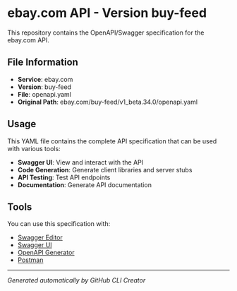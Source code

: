 # ebay.com API - Version buy-feed

This repository contains the OpenAPI/Swagger specification for the ebay.com API.

## File Information

- **Service**: ebay.com
- **Version**: buy-feed
- **File**: openapi.yaml
- **Original Path**: ebay.com/buy-feed/v1_beta.34.0/openapi.yaml

## Usage

This YAML file contains the complete API specification that can be used with various tools:

- **Swagger UI**: View and interact with the API
- **Code Generation**: Generate client libraries and server stubs
- **API Testing**: Test API endpoints
- **Documentation**: Generate API documentation

## Tools

You can use this specification with:

- [Swagger Editor](https://editor.swagger.io/)
- [Swagger UI](https://swagger.io/tools/swagger-ui/)
- [OpenAPI Generator](https://openapi-generator.tech/)
- [Postman](https://www.postman.com/)

---

*Generated automatically by GitHub CLI Creator*
